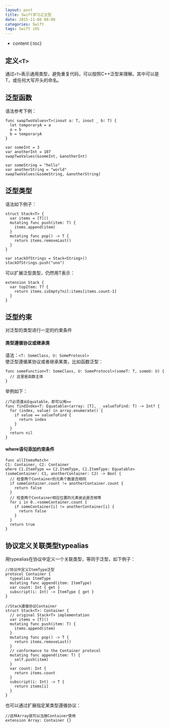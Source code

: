 ```yaml
---
layout: post
title: Swift学习之泛型
date: 2015-11-08 00:00
categories: Swift
tags: Swift iOS
---
```


* content
{:toc}


## 定义`<T>`

通过`<T>`表示通用类型，避免重复代码，可以按照C++泛型来理解。其中可以是T，或任何大写开头的命名。

## 泛型函数

语法参考下例：

	func swapTwoValues<T>(inout a: T, inout _ b: T) {
	  let temporaryA = a
	  a = b
	  b = temporaryA
	}

	var someInt = 3
	var anotherInt = 107
	swapTwoValues(&someInt, &anotherInt)
	
	var someString = "hello"
	var anotherString = "world"
	swapTwoValues(&someString, &anotherString)

## 泛型类型

语法如下例子：

	struct Stack<T> {
	  var items = [T]()
	  mutating func push(item: T) {
	    items.append(item)
	  }
	  mutating func pop() -> T {
	    return items.removeLast()
	  }
	}

	var stackOfStrings = Stack<String>()
	stackOfStrings.push("uno")

可以扩展泛型类型，仍然用T表示：

	extension Stack {
	  var topItem: T? {
	    return items.isEmpty?nil:items[items.count-1]
	  }
	}


## 泛型约束

对泛型的类型进行一定的约束条件  

#### 类型遵循协议或继承类

语法：`<T: SomeClass, U: SomeProtocol>`  
使泛型遵循某协议或者继承某类，比如函数泛型：  

	func someFunction<T: SomeClass, U: SomeProtocol>(someT: T, someU: U) {
	  // 这⾥是函数主体
	}

举例如下：

	//T必须遵从Equatable，即可以用==
	func findIndex<T: Equatable>(array: [T], _ valueToFind: T) -> Int? {
	  for (index, value) in array.enumerate() {
	    if value == valueToFind {
	      return index
	    }
	  }
	  return nil
	}

#### where语句添加约束条件

	func allItemsMatch<
	C1: Container, C2: Container
	where C1.ItemType == C2.ItemType, C1.ItemType: Equatable>
	(someContainer: C1, anotherContainer: C2) -> Bool {
	  // 检查两个Container的元素个数是否相同
	  if someContainer.count != anotherContainer.count {
	    return false
	  }
	  // 检查两个Container相应位置的元素彼此是否相等
	  for i in 0..<someContainer.count {
	    if someContainer[i] != anotherContainer[i] {
	      return false
	    }
	  }
	  return true
	}


## 协议定义关联类型typealias

用typealias在协议中定义一个关联类型，等同于泛型，如下例子：

	//协议中定义ItemType泛型
	protocol Container {
	  typealias ItemType
	  mutating func append(item: ItemType)
	  var count: Int { get }
	  subscript(i: Int) -> ItemType { get }
	}

	//Stack遵循协议Container
	struct Stack<T>: Container {
	  // original Stack<T> implementation
	  var items = [T]()
	  mutating func push(item: T) {
	    items.append(item)
	  }
	  mutating func pop() -> T {
	    return items.removeLast()
	  }
	  // conformance to the Container protocol
	  mutating func append(item: T) {
	    self.push(item)
	  }
	  var count: Int {
	    return items.count
	  }
	  subscript(i: Int) -> T {
	    return items[i]
	  }
	}

也可以通过扩展指定某类型遵循协议：

	//这样Array就可以当做Container使用
	extension Array: Container {}

